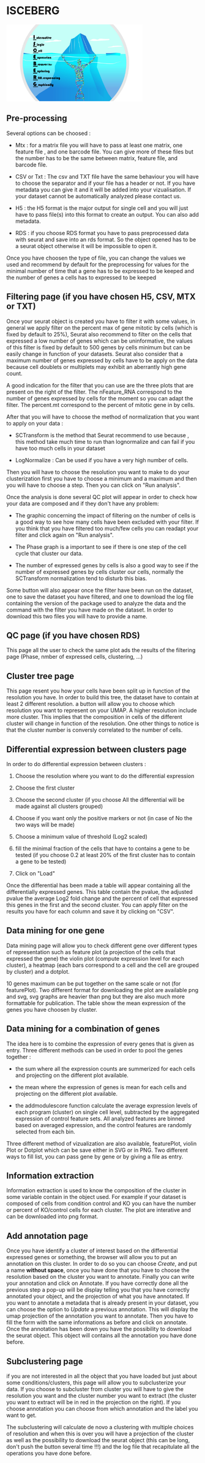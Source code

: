# ISCEBERG 

<img src=../application/www/iceberg2.png height="200">

## Pre-processing

Several options can be choosed : 

- Mtx : for a matrix file you will have to pass at least one matrix, one feature file , and one barcode file. You can give more of these files but the number has to be the same between matrix, feature file, and barcode file.

- CSV or Txt : The csv and TXT file have the same behaviour you will have to choose the separator and if your file has a header or not. If you have metadata you can give it and it will be added into your vizualisation. If your dataset cannot be automatically analyzed please contact us. 

- H5 : the H5 format is the major output for single cell and you will just have to pass file(s) into this format to create an output. You can also add metadata.

- RDS : if you choose RDS format you have to pass preprocessed data with seurat and save into an rds format. So the object opened has to be a seurat object otherwise it will be impossible to open it.

Once you have choosen the type of file, you can change the values we used and recommend by default for the preprocessing for values for the minimal number of time that a gene has to be expressed to be keeped and the number of genes a cells has to expressed to be keeped 

## Filtering page (if you have chosen H5, CSV, MTX or TXT)

Once your seurat object is created you have to filter it with some values, in general we apply filter on the percent max of gene mitotic by cells (which is fixed by default to 25%), Seurat also recommend to filter on the cells that expressed a low number of genes which can be uninformative, the values of this filter is fixed by default to 500 genes by cells minimum but can be easily change in function of your datasets. Seurat also consider that a maximum number of genes expressed by cells have to be apply on the data because cell doublets or multiplets may exhibit an aberrantly high gene count.

A good indication for the filter that you can use are the three plots that are present on the right of the filter. The nFeature_RNA correspond to the number of genes expressed by cells for the moment so you can adapt the filter. The percent.mt correspond to the percent of mitotic gene in by cells. 

After that you will have to choose the method of normalization that you want to apply on your data : 

- SCTransform is the method that Seurat recommend to use because , this method take much time to run than lognormalize and can fail if you have too much cells in your dataset

- LogNormalize : Can be used if you have a very high number of cells. 

Then you will have to choose the resolution you want to make to do your clusterization first you have to choose a minimum and a maximum and then you will have to choose a step. Then you can click on "Run analysis". 

Once the analysis is done several QC plot will appear in order to check how your data are composed and if they don't have any problem: 

- The graphic concerning the impact of filtering on the number of cells is a good way to see how many cells have been excluded with your filter. If you think that you have filtered too much/few cells you can readapt your filter and click again on "Run analysis". 

- The Phase graph is a important to see if there is one step of the cell cycle that cluster our data.

- The number of expressed genes by cells is also a good way to see if the number of expressed genes by cells cluster our cells, normally the SCTransform normalization tend to disturb this bias. 

Some button will also appear once the filter have been run on the dataset, one to save the dataset you have filtered, and one to download the log file containing the version of the package used to analyze the data and the command with the filter you have made on the dataset. In order to download this two files you will have to provide a name.

## QC page (if you have chosen RDS)
 
This page all the user to check the same plot ads the results of the filtering page (Phase, nmber of expressed cells, clustering, ...)

## Cluster tree page

This page resent you how your cells have been split up in function of the resolution you have. In order to build this tree, the dataset have to contain at least 2 different resolution. a button will allow you to choose which resolution you want to represent on your UMAP. A higher resolution include more cluster. This implies that the composition in cells of the different cluster will change in function of the resolution. 
One other things to notice is that the cluster number is conversly correlated to the number of cells. 

## Differential expression between clusters page

In order to do differential expression between clusters :

1. Choose the resolution where you want to do the differential expression

2. Choose the first cluster

3. Choose the second cluster (if you choose All the differential will be made against all clusters grouped)

4. Choose if you want only the positive markers or not (in case of No the two ways will be made)

5. Choose a minimum value of threshold (Log2 scaled)

6. fill the minimal fraction of the cells that have to contains a gene to be tested (if you choose 0.2 at least 20% of the first cluster has to contain a gene to be tested)

7. Click on "Load"

Once the differential has been made a table will appear containing all the differentially expressed genes. This table contain the pvalue, the adjusted pvalue the average Log2 fold change and the percent of cell that expressed this genes in the first and the second cluster. You can apply filter on the results you have for each column and save it by clicking on "CSV".

## Data mining for one gene 

Data mining page will allow you to check different gene over different types of representation such as feature plot (a projection of the cells that expressed the gene) the violin plot (compute expression level for each cluster), a heatmap (each bars correspond to a cell and the cell are grouped by cluster) and a dotplot. 

10 genes maximum can be put together on the same scale or not (for featurePlot). Two different format for downloading the plot are available png and svg, svg graphs are heavier than png but they are also much more formattable for publication. The table show the mean expression of the genes you have choosen by cluster.

## Data mining for a combination of genes

The idea here is to combine the expression of every genes that is given as entry. Three different methods can be used in order to pool the genes together :
- the sum where all the expression counts are summerized for each cells and projecting on the different plot available. 

- the mean where the expression of genes is mean for each cells and projecting on the different plot available.

- the addmodulescore function calculate the average expression levels of each program (cluster) on single cell level, subtracted by the aggregated expression of control feature sets. All analyzed features are binned based on averaged expression, and the control features are randomly selected from each bin.

Three different method of vizualization are also available, featurePlot, violin Plot or Dotplot which can be save either in SVG or in PNG. Two different ways to fill list, you can pass gene by gene or by giving a file as entry. 

## Information extraction

Information extraction is used to know the composition of the cluster in some variable contain in the object used. For example if your dataset is composed of cells from condition control and KO you can have the number or percent of KO/control cells for each cluster. The plot are interative and can be downloaded into png format. 

## Add annotation page 

Once you have identify a cluster of interest based on the differential expressed genes or something, the browser will allow you to put an annotation on this cluster. In order to do so you can choose *Create*, and put a name **without space**, once you have done that you have to choose the resolution based on the cluster you want to annotate. Finally you can write your annotation and click on Annotate. If you have correctly done all the previous step a pop-up will be display telling you that you have correctly annotated your object, and the projection of what you have annotated. 
If you want to annotate a metadata that is already present in your dataset, you can choose the option to *Update* a previous annotation. This will display the umap projection of the annotation you want to annotate. Then you have to fill the form with the same informations as before and click on annotate. 
Once the annotation has been down you have the possibility to download the seurat object. This object will contains all the annotation you have done before. 

## Subclustering page 

if you are not interested in all the object that you have loaded but just about some conditions/clusters, this page will allow you to subclusterize your data. If you choose to subcluster from cluster you will have to give the resolution you want and the cluster number you want to extract (the cluster you want to extract will be in red in the projection on the right). If you choose annotation you can choose from which annotation and the label you want to get.  

The subclustering will calculate de novo a clustering with multiple choices of resolution and when this is over you will have a projection of the cluster as well as the possibility to download the seurat object (this can be long, don't push the button several time !!!) and the log file that recapitulate all the operations you have done before.

